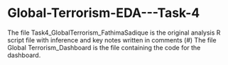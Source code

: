 # Global-Terrorism-EDA---Task-4
 
The file Task4_GlobalTerrorism_FathimaSadique is the original analysis R script file with inference and key notes written in comments (#)
The file Global Terrorism_Dashboard is the file containing the code for the dashboard. 
